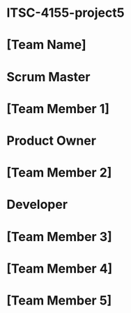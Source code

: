 # ITSC-4155-project5

# [Team Name]
# Scrum Master
# [Team Member 1]

# Product Owner
# [Team Member 2]


# Developer
# [Team Member 3]
# [Team Member 4]
# [Team Member 5]
